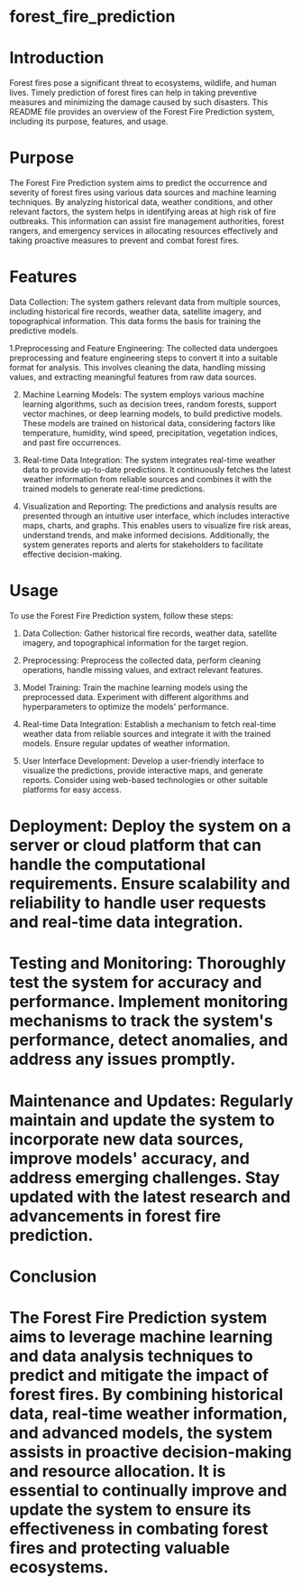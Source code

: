 # forest_fire_prediction
# Introduction
Forest fires pose a significant threat to ecosystems, wildlife, and human lives. Timely prediction of forest fires can help in taking preventive measures and minimizing
the damage caused by such disasters. This README file provides an overview of the Forest Fire Prediction system, including its purpose, features, and usage.

# Purpose
The Forest Fire Prediction system aims to predict the occurrence and severity of forest fires using various data sources and machine learning techniques. By analyzing historical data, weather conditions, and other relevant factors, the system helps in identifying areas at high risk of fire outbreaks. This information can assist fire management authorities, forest rangers, and emergency services in allocating resources effectively and taking proactive measures to prevent and combat forest fires.

# Features
 Data Collection: The system gathers relevant data from multiple sources, including historical fire records, weather data, satellite imagery, and topographical information. This data forms the basis for training the predictive models.

1.Preprocessing and Feature Engineering: The collected data undergoes preprocessing and feature engineering steps to convert it into a suitable format for analysis. This involves cleaning the data, handling missing values, and extracting meaningful features from raw data sources.

2. Machine Learning Models: The system employs various machine learning algorithms, such as decision trees, random forests, support vector machines, or deep learning models, to build predictive models. These models are trained on historical data, considering factors like temperature, humidity, wind speed, precipitation, vegetation indices, and past fire occurrences.

3. Real-time Data Integration: The system integrates real-time weather data to provide up-to-date predictions. It continuously fetches the latest weather information from reliable sources and combines it with the trained models to generate real-time predictions.

4. Visualization and Reporting: The predictions and analysis results are presented through an intuitive user interface, which includes interactive maps, charts, and graphs. This enables users to visualize fire risk areas, understand trends, and make informed decisions. Additionally, the system generates reports and alerts for stakeholders to facilitate effective decision-making.

# Usage
To use the Forest Fire Prediction system, follow these steps:

1. Data Collection: Gather historical fire records, weather data, satellite imagery, and topographical information for the target region.

2. Preprocessing: Preprocess the collected data, perform cleaning operations, handle missing values, and extract relevant features.

3. Model Training: Train the machine learning models using the preprocessed data. Experiment with different algorithms and hyperparameters to optimize the models' performance.

4. Real-time Data Integration: Establish a mechanism to fetch real-time weather data from reliable sources and integrate it with the trained models. Ensure regular updates of weather information.

5. User Interface Development: Develop a user-friendly interface to visualize the predictions, provide interactive maps, and generate reports. Consider using web-based technologies or other suitable platforms for easy access.

# Deployment: Deploy the system on a server or cloud platform that can handle the computational requirements. Ensure scalability and reliability to handle user requests and real-time data integration.

# Testing and Monitoring: Thoroughly test the system for accuracy and performance. Implement monitoring mechanisms to track the system's performance, detect anomalies, and address any issues promptly.

# Maintenance and Updates: Regularly maintain and update the system to incorporate new data sources, improve models' accuracy, and address emerging challenges. Stay updated with the latest research and advancements in forest fire prediction.

# Conclusion
# The Forest Fire Prediction system aims to leverage machine learning and data analysis techniques to predict and mitigate the impact of forest fires. By combining historical data, real-time weather information, and advanced models, the system assists in proactive decision-making and resource allocation. It is essential to continually improve and update the system to ensure its effectiveness in combating forest fires and protecting valuable ecosystems.






